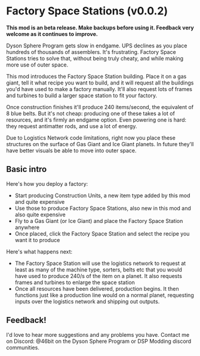 ﻿# Factory Space Stations (v0.0.2)

**This mod is an beta release. Make backups before using it. Feedback very welcome as it continues to improve.**

Dyson Sphere Program gets slow in endgame. UPS declines as you place hundreds of thousands of assemblers.
It's frustrating. Factory Space Stations tries to solve that, without being truly cheaty, and while making
more use of outer space.

This mod introduces the Factory Space Station building. Place it on a gas giant, tell it what recipe you
want to build, and it will request all the buildings you'd have used to make a factory manually. It'll also
request lots of frames and turbines to build a larger space station to fit your factory.

Once construction finishes it'll produce 240 items/second, the equivalent of 8 blue belts. But it's not cheap:
producing one of these takes a lot of resources, and it's firmly an endgame option. Even powering one is hard:
they request antimatter rods, and use a lot of energy.

Due to Logistics Network code limitations, right now you place these structures on the surface of Gas Giant and 
Ice Giant planets. In future they'll have better visuals be able to move into outer space.

## Basic intro

Here's how you deploy a factory:

  - Start producing Construction Units, a new item type added by this mod and quite expensive
  - Use those to produce Factory Space Stations, also new in this mod and also quite expensive
  - Fly to a Gas Giant (or Ice Giant) and place the Factory Space Station anywhere
  - Once placed, click the Factory Space Station and select the recipe you want it to produce

Here's what happens next:

  - The Factory Space Station will use the logistics network to request at least as many of the machine type, 
    sorters, belts etc that you would have used to produce 240/s of the item on a planet. It also requests
    frames and turbines to enlarge the space station
  - Once all resources have been delivered, production begins. It then functions just like a production line
    would on a normal planet, requesting inputs over the logistics network and shipping out outputs.

## Feedback!

I'd love to hear more suggestions and any problems you have. Contact me on Discord: @46bit on the Dyson Sphere
Program or DSP Modding discord communities.
